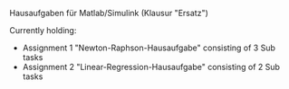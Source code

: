 Hausaufgaben für Matlab/Simulink
(Klausur "Ersatz")

Currently holding:
- Assignment 1 "Newton-Raphson-Hausaufgabe"
    consisting of 3 Sub tasks
- Assignment 2 "Linear-Regression-Hausaufgabe"
    consisting of 2 Sub tasks
